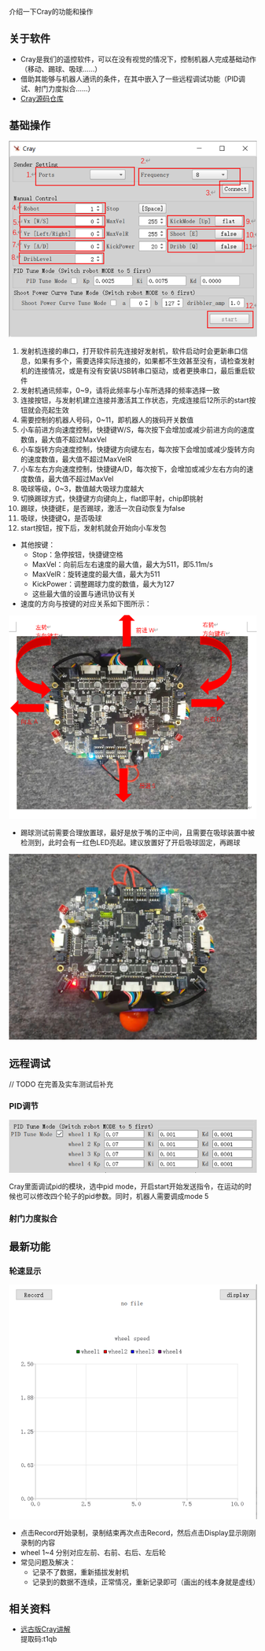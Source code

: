 
介绍一下Cray的功能和操作

## 关于软件

- Cray是我们的遥控软件，可以在没有视觉的情况下，控制机器人完成基础动作（移动、踢球、吸球……）
- 借助其能够与机器人通讯的条件，在其中嵌入了一些远程调试功能（PID调试、射门力度拟合……）
- [Cray源码仓库](https://gitlab.com/src-ssl/cray)

## 基础操作

![Cray](uploads/yujiazousjtu@sjtu.edu.cn/Comm/Cray.png)

1. 发射机连接的串口，打开软件前先连接好发射机，软件启动时会更新串口信息，如果有多个，需要选择实际连接的，如果都不生效甚至没有，请检查发射机的连接情况，或是有没有安装USB转串口驱动，或者更换串口，最后重启软件
2. 发射机通讯频率，0~9，请将此频率与小车所选择的频率选择一致
3. 连接按钮，与发射机建立连接并激活其工作状态，完成连接后12所示的start按钮就会亮起生效
4. 需要控制的机器人号码，0~11，即机器人的拨码开关数值
5. 小车前进方向速度控制，快捷键W/S，每次按下会增加或减少前进方向的速度数值，最大值不超过MaxVel
6. 小车旋转方向速度控制，快捷键方向键左右，每次按下会增加或减少旋转方向的速度数值，最大值不超过MaxVelR
7. 小车左右方向速度控制，快捷键A/D，每次按下，会增加或减少左右方向的速度数值，最大值不超过MaxVel
8. 吸球等级，0~3，数值越大吸球力度越大
9. 切换踢球方式，快捷键方向键向上，flat即平射，chip即挑射
10.	踢球，快捷键E，是否踢球，激活一次自动恢复为false
11.	吸球，快捷键Q，是否吸球
12.	start按钮，按下后，发射机就会开始向小车发包
- 其他按键：
  - Stop：急停按钮，快捷键空格
  - MaxVel：向前后左右速度的最大值，最大为511，即5.11m/s
  - MaxVelR：旋转速度的最大值，最大为511
  - KickPower：调整踢球力度的数值，最大为127
  - 这些最大值的设置与通讯协议有关
- 速度的方向与按键的对应关系如下图所示：
  
![direction](uploads/yujiazousjtu@sjtu.edu.cn/Comm/direction.png)

- 踢球测试前需要合理放置球，最好是放于嘴的正中间，且需要在吸球装置中被检测到，此时会有一红色LED亮起。建议放置好了开启吸球固定，再踢球

![infrared](uploads/yujiazousjtu@sjtu.edu.cn/Comm/infrared.png)

## 远程调试

// TODO 在完善及实车测试后补充

### PID调节

![pid](uploads/yujiazousjtu@sjtu.edu.cn/Software/pid.png)

Cray里面调试pid的模块，选中pid mode，开启start开始发送指令，在运动的时候也可以修改四个轮子的pid参数。同时，机器人需要调成mode 5

### 射门力度拟合

## 最新功能

### 轮速显示

![wheelSpeed](uploads/yujiazousjtu@sjtu.edu.cn/Software/wheelSpeed.png)

- 点击Record开始录制，录制结束再次点击Record，然后点击Display显示刚刚录制的内容
- wheel 1~4 分别对应左前、右前、右后、左后轮
- 常见问题及解决：
  - 记录不了数据，重新插拔发射机
  - 记录到的数据不连续，正常情况，重新记录即可（画出的线本身就是虚线）
  
## 相关资料

+ [远古版Cray讲解](https://pan.baidu.com/s/17l6cx670jdmvCnHI137KEg)  
提取码:t1qb




